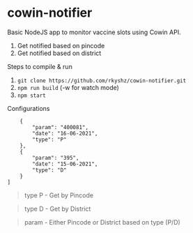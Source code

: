 # cowin-notifier

Basic NodeJS app to monitor vaccine slots using Cowin API.
1) Get notified based on pincode
2) Get notified based on district

Steps to compile & run
1) `git clone https://github.com/rkyshz/cowin-notifier.git`
2) `npm run build` (-w for watch mode)
3) `npm start`

Configurations
```[
    {
        "param": "400081",
        "date": "16-06-2021",
        "type": "P"
    },
    {
        "param": "395",
        "date": "15-06-2021",
        "type": "D"
    }
]
```
>type P - Get by Pincode

>type D - Get by District

>param - Either Pincode or District based on type (P/D)
